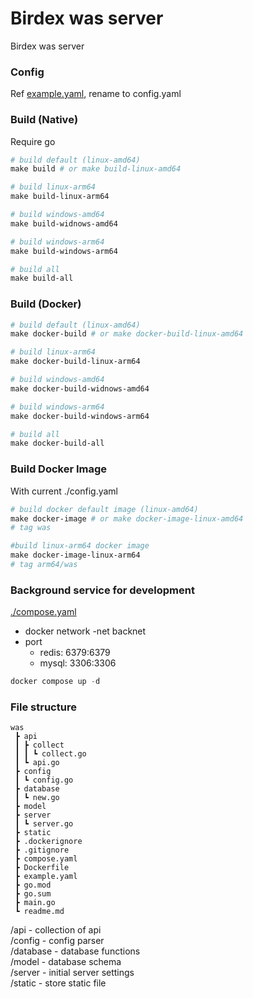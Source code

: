 # Birdex was server
Birdex was server

### Config
Ref [example.yaml](./example.yaml), rename to config.yaml  


### Build (Native)
Require go  
```powershell
# build default (linux-amd64)
make build # or make build-linux-amd64

# build linux-arm64
make build-linux-arm64

# build windows-amd64
make build-widnows-amd64

# build windows-arm64
make build-windows-arm64

# build all
make build-all
```

### Build (Docker)
```powershell
# build default (linux-amd64)
make docker-build # or make docker-build-linux-amd64

# build linux-arm64
make docker-build-linux-arm64

# build windows-amd64
make docker-build-widnows-amd64

# build windows-arm64
make docker-build-windows-arm64

# build all
make docker-build-all
```

### Build Docker Image
With current ./config.yaml  
```powershell
# build docker default image (linux-amd64)
make docker-image # or make docker-image-linux-amd64
# tag was

#build linux-arm64 docker image 
make docker-image-linux-arm64
# tag arm64/was
```

### Background service for development
[./compose.yaml](./compose.yaml)  
- docker network -net backnet
- port
    - redis: 6379:6379
    - mysql: 3306:3306
```powershell
docker compose up -d
```

### File structure
```
was
 ┣ api
 ┃ ┣ collect
 ┃ ┃ ┗ collect.go
 ┃ ┗ api.go
 ┣ config
 ┃ ┗ config.go
 ┣ database
 ┃ ┗ new.go
 ┣ model
 ┣ server
 ┃ ┗ server.go
 ┣ static
 ┣ .dockerignore
 ┣ .gitignore
 ┣ compose.yaml
 ┣ Dockerfile
 ┣ example.yaml
 ┣ go.mod
 ┣ go.sum
 ┣ main.go
 ┗ readme.md
```
/api - collection of api  
/config - config parser  
/database - database functions    
/model - database schema  
/server - initial server settings  
/static - store static file  
